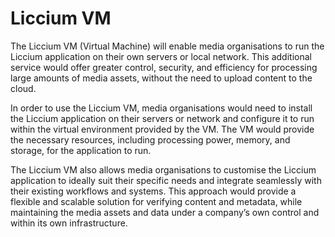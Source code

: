 # Liccium VM

The Liccium VM (Virtual Machine) will enable media organisations to run the Liccium application on their own servers or local network. This additional service would offer greater control, security, and efficiency for processing large amounts of media assets, without the need to upload content to the cloud.

In order to use the Liccium VM, media organisations would need to install the Liccium application on their servers or network and configure it to run within the virtual environment provided by the VM. The VM would provide the necessary resources, including processing power, memory, and storage, for the application to run.

The Liccium VM also allows media organisations to customise the Liccium application to ideally suit their specific needs and integrate seamlessly with their existing workflows and systems. This approach would provide a flexible and scalable solution for verifying content and metadata, while maintaining the media assets and data under a company’s own control and within its own infrastructure.
